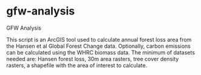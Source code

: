 # gfw-analysis
GFW Analysis

This script is an ArcGIS tool used to calculate annual forest loss area from the Hansen et al Global Forest Change data. Optionally, carbon emissions can be calculated using the WHRC biomass data. The minimum of datasets needed are: Hansen forest loss, 30m area rasters, tree cover density rasters, a shapefile with the area of interest to calculate. 
